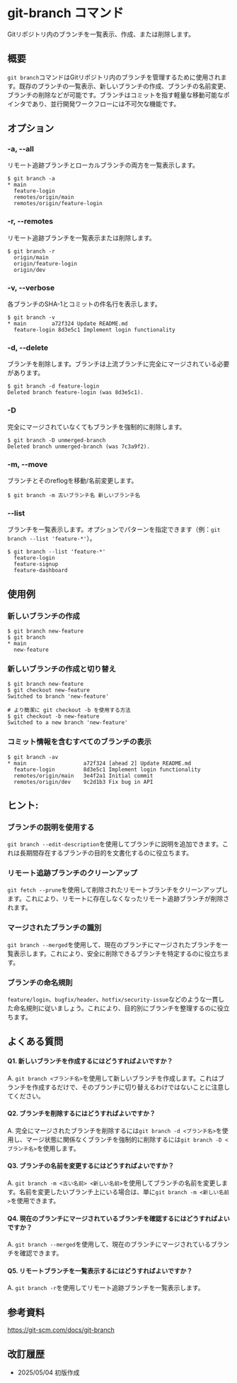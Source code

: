 # git-branch コマンド

Gitリポジトリ内のブランチを一覧表示、作成、または削除します。

## 概要

`git branch`コマンドはGitリポジトリ内のブランチを管理するために使用されます。既存のブランチの一覧表示、新しいブランチの作成、ブランチの名前変更、ブランチの削除などが可能です。ブランチはコミットを指す軽量な移動可能なポインタであり、並行開発ワークフローには不可欠な機能です。

## オプション

### **-a, --all**

リモート追跡ブランチとローカルブランチの両方を一覧表示します。

```console
$ git branch -a
* main
  feature-login
  remotes/origin/main
  remotes/origin/feature-login
```

### **-r, --remotes**

リモート追跡ブランチを一覧表示または削除します。

```console
$ git branch -r
  origin/main
  origin/feature-login
  origin/dev
```

### **-v, --verbose**

各ブランチのSHA-1とコミットの件名行を表示します。

```console
$ git branch -v
* main        a72f324 Update README.md
  feature-login 8d3e5c1 Implement login functionality
```

### **-d, --delete**

ブランチを削除します。ブランチは上流ブランチに完全にマージされている必要があります。

```console
$ git branch -d feature-login
Deleted branch feature-login (was 8d3e5c1).
```

### **-D**

完全にマージされていなくてもブランチを強制的に削除します。

```console
$ git branch -D unmerged-branch
Deleted branch unmerged-branch (was 7c3a9f2).
```

### **-m, --move**

ブランチとそのreflogを移動/名前変更します。

```console
$ git branch -m 古いブランチ名 新しいブランチ名
```

### **--list**

ブランチを一覧表示します。オプションでパターンを指定できます（例：`git branch --list 'feature-*'`）。

```console
$ git branch --list 'feature-*'
  feature-login
  feature-signup
  feature-dashboard
```

## 使用例

### 新しいブランチの作成

```console
$ git branch new-feature
$ git branch
* main
  new-feature
```

### 新しいブランチの作成と切り替え

```console
$ git branch new-feature
$ git checkout new-feature
Switched to branch 'new-feature'

# より簡潔に git checkout -b を使用する方法
$ git checkout -b new-feature
Switched to a new branch 'new-feature'
```

### コミット情報を含むすべてのブランチの表示

```console
$ git branch -av
* main                  a72f324 [ahead 2] Update README.md
  feature-login         8d3e5c1 Implement login functionality
  remotes/origin/main   3e4f2a1 Initial commit
  remotes/origin/dev    9c2d1b3 Fix bug in API
```

## ヒント:

### ブランチの説明を使用する

`git branch --edit-description`を使用してブランチに説明を追加できます。これは長期間存在するブランチの目的を文書化するのに役立ちます。

### リモート追跡ブランチのクリーンアップ

`git fetch --prune`を使用して削除されたリモートブランチをクリーンアップします。これにより、リモートに存在しなくなったリモート追跡ブランチが削除されます。

### マージされたブランチの識別

`git branch --merged`を使用して、現在のブランチにマージされたブランチを一覧表示します。これにより、安全に削除できるブランチを特定するのに役立ちます。

### ブランチの命名規則

`feature/login`、`bugfix/header`、`hotfix/security-issue`などのような一貫した命名規則に従いましょう。これにより、目的別にブランチを整理するのに役立ちます。

## よくある質問

#### Q1. 新しいブランチを作成するにはどうすればよいですか？
A. `git branch <ブランチ名>`を使用して新しいブランチを作成します。これはブランチを作成するだけで、そのブランチに切り替えるわけではないことに注意してください。

#### Q2. ブランチを削除するにはどうすればよいですか？
A. 完全にマージされたブランチを削除するには`git branch -d <ブランチ名>`を使用し、マージ状態に関係なくブランチを強制的に削除するには`git branch -D <ブランチ名>`を使用します。

#### Q3. ブランチの名前を変更するにはどうすればよいですか？
A. `git branch -m <古い名前> <新しい名前>`を使用してブランチの名前を変更します。名前を変更したいブランチ上にいる場合は、単に`git branch -m <新しい名前>`を使用できます。

#### Q4. 現在のブランチにマージされているブランチを確認するにはどうすればよいですか？
A. `git branch --merged`を使用して、現在のブランチにマージされているブランチを確認できます。

#### Q5. リモートブランチを一覧表示するにはどうすればよいですか？
A. `git branch -r`を使用してリモート追跡ブランチを一覧表示します。

## 参考資料

https://git-scm.com/docs/git-branch

## 改訂履歴

- 2025/05/04 初版作成